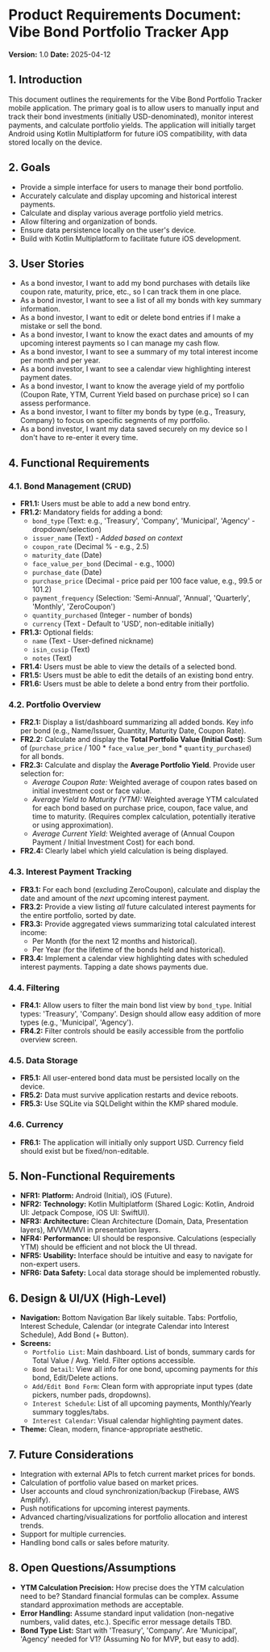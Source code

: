 # Product Requirements Document: Vibe Bond Portfolio Tracker App

**Version:** 1.0
**Date:** 2025-04-12

## 1. Introduction

This document outlines the requirements for the Vibe Bond Portfolio Tracker mobile application. The primary goal is to allow users to manually input and track their bond investments (initially USD-denominated), monitor interest payments, and calculate portfolio yields. The application will initially target Android using Kotlin Multiplatform for future iOS compatibility, with data stored locally on the device.

## 2. Goals

*   Provide a simple interface for users to manage their bond portfolio.
*   Accurately calculate and display upcoming and historical interest payments.
*   Calculate and display various average portfolio yield metrics.
*   Allow filtering and organization of bonds.
*   Ensure data persistence locally on the user's device.
*   Build with Kotlin Multiplatform to facilitate future iOS development.

## 3. User Stories

*   As a bond investor, I want to add my bond purchases with details like coupon rate, maturity, price, etc., so I can track them in one place.
*   As a bond investor, I want to see a list of all my bonds with key summary information.
*   As a bond investor, I want to edit or delete bond entries if I make a mistake or sell the bond.
*   As a bond investor, I want to know the exact dates and amounts of my upcoming interest payments so I can manage my cash flow.
*   As a bond investor, I want to see a summary of my total interest income per month and per year.
*   As a bond investor, I want to see a calendar view highlighting interest payment dates.
*   As a bond investor, I want to know the average yield of my portfolio (Coupon Rate, YTM, Current Yield based on purchase price) so I can assess performance.
*   As a bond investor, I want to filter my bonds by type (e.g., Treasury, Company) to focus on specific segments of my portfolio.
*   As a bond investor, I want my data saved securely on my device so I don't have to re-enter it every time.

## 4. Functional Requirements

### 4.1. Bond Management (CRUD)

*   **FR1.1:** Users must be able to add a new bond entry.
*   **FR1.2:** Mandatory fields for adding a bond:
    *   `bond_type` (Text: e.g., 'Treasury', 'Company', 'Municipal', 'Agency' - dropdown/selection)
    *   `issuer_name` (Text) - *Added based on context*
    *   `coupon_rate` (Decimal % - e.g., 2.5)
    *   `maturity_date` (Date)
    *   `face_value_per_bond` (Decimal - e.g., 1000)
    *   `purchase_date` (Date)
    *   `purchase_price` (Decimal - price paid per 100 face value, e.g., 99.5 or 101.2)
    *   `payment_frequency` (Selection: 'Semi-Annual', 'Annual', 'Quarterly', 'Monthly', 'ZeroCoupon')
    *   `quantity_purchased` (Integer - number of bonds)
    *   `currency` (Text - Default to 'USD', non-editable initially)
*   **FR1.3:** Optional fields:
    *   `name` (Text - User-defined nickname)
    *   `isin_cusip` (Text)
    *   `notes` (Text)
*   **FR1.4:** Users must be able to view the details of a selected bond.
*   **FR1.5:** Users must be able to edit the details of an existing bond entry.
*   **FR1.6:** Users must be able to delete a bond entry from their portfolio.

### 4.2. Portfolio Overview

*   **FR2.1:** Display a list/dashboard summarizing all added bonds. Key info per bond (e.g., Name/Issuer, Quantity, Maturity Date, Coupon Rate).
*   **FR2.2:** Calculate and display the **Total Portfolio Value (Initial Cost)**: Sum of (`purchase_price` / 100 * `face_value_per_bond` * `quantity_purchased`) for all bonds.
*   **FR2.3:** Calculate and display the **Average Portfolio Yield**. Provide user selection for:
    *   *Average Coupon Rate:* Weighted average of coupon rates based on initial investment cost or face value.
    *   *Average Yield to Maturity (YTM):* Weighted average YTM calculated for each bond based on purchase price, coupon, face value, and time to maturity. (Requires complex calculation, potentially iterative or using approximation).
    *   *Average Current Yield:* Weighted average of (Annual Coupon Payment / Initial Investment Cost) for each bond.
*   **FR2.4:** Clearly label which yield calculation is being displayed.

### 4.3. Interest Payment Tracking

*   **FR3.1:** For each bond (excluding ZeroCoupon), calculate and display the date and amount of the *next* upcoming interest payment.
*   **FR3.2:** Provide a view listing *all* future calculated interest payments for the entire portfolio, sorted by date.
*   **FR3.3:** Provide aggregated views summarizing total calculated interest income:
    *   Per Month (for the next 12 months and historical).
    *   Per Year (for the lifetime of the bonds held and historical).
*   **FR3.4:** Implement a calendar view highlighting dates with scheduled interest payments. Tapping a date shows payments due.

### 4.4. Filtering

*   **FR4.1:** Allow users to filter the main bond list view by `bond_type`. Initial types: 'Treasury', 'Company'. Design should allow easy addition of more types (e.g., 'Municipal', 'Agency').
*   **FR4.2:** Filter controls should be easily accessible from the portfolio overview screen.

### 4.5. Data Storage

*   **FR5.1:** All user-entered bond data must be persisted locally on the device.
*   **FR5.2:** Data must survive application restarts and device reboots.
*   **FR5.3:** Use SQLite via SQLDelight within the KMP shared module.

### 4.6. Currency

*   **FR6.1:** The application will initially only support USD. Currency field should exist but be fixed/non-editable.

## 5. Non-Functional Requirements

*   **NFR1:** **Platform:** Android (Initial), iOS (Future).
*   **NFR2:** **Technology:** Kotlin Multiplatform (Shared Logic: Kotlin, Android UI: Jetpack Compose, iOS UI: SwiftUI).
*   **NFR3:** **Architecture:** Clean Architecture (Domain, Data, Presentation layers), MVVM/MVI in presentation layers.
*   **NFR4:** **Performance:** UI should be responsive. Calculations (especially YTM) should be efficient and not block the UI thread.
*   **NFR5:** **Usability:** Interface should be intuitive and easy to navigate for non-expert users.
*   **NFR6:** **Data Safety:** Local data storage should be implemented robustly.

## 6. Design & UI/UX (High-Level)

*   **Navigation:** Bottom Navigation Bar likely suitable. Tabs: Portfolio, Interest Schedule, Calendar (or integrate Calendar into Interest Schedule), Add Bond (+ Button).
*   **Screens:**
    *   `Portfolio List`: Main dashboard. List of bonds, summary cards for Total Value / Avg. Yield. Filter options accessible.
    *   `Bond Detail`: View all info for one bond, upcoming payments for *this* bond, Edit/Delete actions.
    *   `Add/Edit Bond Form`: Clean form with appropriate input types (date pickers, number pads, dropdowns).
    *   `Interest Schedule`: List of all upcoming payments, Monthly/Yearly summary toggles/tabs.
    *   `Interest Calendar`: Visual calendar highlighting payment dates.
*   **Theme:** Clean, modern, finance-appropriate aesthetic.

## 7. Future Considerations

*   Integration with external APIs to fetch current market prices for bonds.
*   Calculation of portfolio value based on market prices.
*   User accounts and cloud synchronization/backup (Firebase, AWS Amplify).
*   Push notifications for upcoming interest payments.
*   Advanced charting/visualizations for portfolio allocation and interest trends.
*   Support for multiple currencies.
*   Handling bond calls or sales before maturity.

## 8. Open Questions/Assumptions

*   **YTM Calculation Precision:** How precise does the YTM calculation need to be? Standard financial formulas can be complex. Assume standard approximation methods are acceptable.
*   **Error Handling:** Assume standard input validation (non-negative numbers, valid dates, etc.). Specific error message details TBD.
*   **Bond Type List:** Start with 'Treasury', 'Company'. Are 'Municipal', 'Agency' needed for V1? (Assuming No for MVP, but easy to add).
